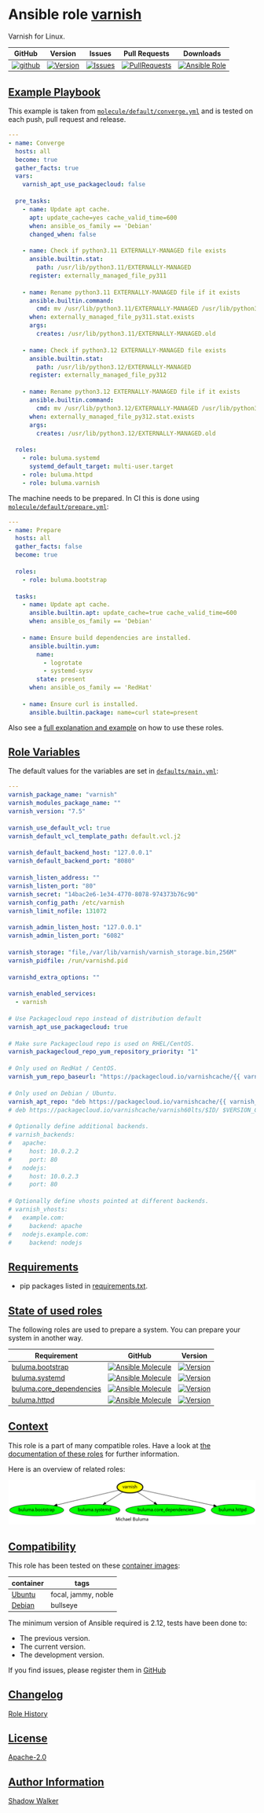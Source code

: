 # Ansible role [varnish](https://galaxy.ansible.com/ui/standalone/roles/buluma/varnish/documentation)

Varnish for Linux.

|GitHub|Version|Issues|Pull Requests|Downloads|
|------|-------|------|-------------|---------|
|[![github](https://github.com/buluma/ansible-role-varnish/actions/workflows/molecule.yml/badge.svg)](https://github.com/buluma/ansible-role-varnish/actions/workflows/molecule.yml)|[![Version](https://img.shields.io/github/release/buluma/ansible-role-varnish.svg)](https://github.com/buluma/ansible-role-varnish/releases/)|[![Issues](https://img.shields.io/github/issues/buluma/ansible-role-varnish.svg)](https://github.com/buluma/ansible-role-varnish/issues/)|[![PullRequests](https://img.shields.io/github/issues-pr-closed-raw/buluma/ansible-role-varnish.svg)](https://github.com/buluma/ansible-role-varnish/pulls/)|[![Ansible Role](https://img.shields.io/ansible/role/d/buluma/varnish)](https://galaxy.ansible.com/ui/standalone/roles/buluma/varnish/documentation)|

## [Example Playbook](#example-playbook)

This example is taken from [`molecule/default/converge.yml`](https://github.com/buluma/ansible-role-varnish/blob/master/molecule/default/converge.yml) and is tested on each push, pull request and release.

```yaml
---
- name: Converge
  hosts: all
  become: true
  gather_facts: true
  vars:
    varnish_apt_use_packagecloud: false

  pre_tasks:
    - name: Update apt cache.
      apt: update_cache=yes cache_valid_time=600
      when: ansible_os_family == 'Debian'
      changed_when: false

    - name: Check if python3.11 EXTERNALLY-MANAGED file exists
      ansible.builtin.stat:
        path: /usr/lib/python3.11/EXTERNALLY-MANAGED
      register: externally_managed_file_py311

    - name: Rename python3.11 EXTERNALLY-MANAGED file if it exists
      ansible.builtin.command:
        cmd: mv /usr/lib/python3.11/EXTERNALLY-MANAGED /usr/lib/python3.11/EXTERNALLY-MANAGED.old
      when: externally_managed_file_py311.stat.exists
      args:
        creates: /usr/lib/python3.11/EXTERNALLY-MANAGED.old

    - name: Check if python3.12 EXTERNALLY-MANAGED file exists
      ansible.builtin.stat:
        path: /usr/lib/python3.12/EXTERNALLY-MANAGED
      register: externally_managed_file_py312

    - name: Rename python3.12 EXTERNALLY-MANAGED file if it exists
      ansible.builtin.command:
        cmd: mv /usr/lib/python3.12/EXTERNALLY-MANAGED /usr/lib/python3.12/EXTERNALLY-MANAGED.old
      when: externally_managed_file_py312.stat.exists
      args:
        creates: /usr/lib/python3.12/EXTERNALLY-MANAGED.old

  roles:
    - role: buluma.systemd
      systemd_default_target: multi-user.target
    - role: buluma.httpd
    - role: buluma.varnish
```

The machine needs to be prepared. In CI this is done using [`molecule/default/prepare.yml`](https://github.com/buluma/ansible-role-varnish/blob/master/molecule/default/prepare.yml):

```yaml
---
- name: Prepare
  hosts: all
  gather_facts: false
  become: true

  roles:
    - role: buluma.bootstrap

  tasks:
    - name: Update apt cache.
      ansible.builtin.apt: update_cache=true cache_valid_time=600
      when: ansible_os_family == 'Debian'

    - name: Ensure build dependencies are installed.
      ansible.builtin.yum:
        name:
          - logrotate
          - systemd-sysv
        state: present
      when: ansible_os_family == 'RedHat'

    - name: Ensure curl is installed.
      ansible.builtin.package: name=curl state=present
```

Also see a [full explanation and example](https://buluma.github.io/how-to-use-these-roles.html) on how to use these roles.

## [Role Variables](#role-variables)

The default values for the variables are set in [`defaults/main.yml`](https://github.com/buluma/ansible-role-varnish/blob/master/defaults/main.yml):

```yaml
---
varnish_package_name: "varnish"
varnish_modules_package_name: ""
varnish_version: "7.5"

varnish_use_default_vcl: true
varnish_default_vcl_template_path: default.vcl.j2

varnish_default_backend_host: "127.0.0.1"
varnish_default_backend_port: "8080"

varnish_listen_address: ""
varnish_listen_port: "80"
varnish_secret: "14bac2e6-1e34-4770-8078-974373b76c90"
varnish_config_path: /etc/varnish
varnish_limit_nofile: 131072

varnish_admin_listen_host: "127.0.0.1"
varnish_admin_listen_port: "6082"

varnish_storage: "file,/var/lib/varnish/varnish_storage.bin,256M"
varnish_pidfile: /run/varnishd.pid

varnishd_extra_options: ""

varnish_enabled_services:
  - varnish

# Use Packagecloud repo instead of distribution default
varnish_apt_use_packagecloud: true

# Make sure Packagecloud repo is used on RHEL/CentOS.
varnish_packagecloud_repo_yum_repository_priority: "1"

# Only used on RedHat / CentOS.
varnish_yum_repo_baseurl: "https://packagecloud.io/varnishcache/{{ varnish_packagecloud_repo }}/el/{{ ansible_distribution_major_version|int }}/$basearch"

# Only used on Debian / Ubuntu.
varnish_apt_repo: "deb https://packagecloud.io/varnishcache/{{ varnish_packagecloud_repo }}/packages/{{ ansible_distribution | lower }}/ {{ ansible_distribution_release }} main"
# deb https://packagecloud.io/varnishcache/varnish60lts/$ID/ $VERSION_CODENAME main

# Optionally define additional backends.
# varnish_backends:
#   apache:
#     host: 10.0.2.2
#     port: 80
#   nodejs:
#     host: 10.0.2.3
#     port: 80

# Optionally define vhosts pointed at different backends.
# varnish_vhosts:
#   example.com:
#     backend: apache
#   nodejs.example.com:
#     backend: nodejs
```

## [Requirements](#requirements)

- pip packages listed in [requirements.txt](https://github.com/buluma/ansible-role-varnish/blob/master/requirements.txt).

## [State of used roles](#state-of-used-roles)

The following roles are used to prepare a system. You can prepare your system in another way.

| Requirement | GitHub | Version |
|-------------|--------|--------|
|[buluma.bootstrap](https://galaxy.ansible.com/buluma/bootstrap)|[![Ansible Molecule](https://github.com/buluma/ansible-role-bootstrap/actions/workflows/molecule.yml/badge.svg)](https://github.com/buluma/ansible-role-bootstrap/actions/workflows/molecule.yml)|[![Version](https://img.shields.io/github/release/buluma/ansible-role-bootstrap.svg)](https://github.com/shadowwalker/ansible-role-bootstrap)|
|[buluma.systemd](https://galaxy.ansible.com/buluma/systemd)|[![Ansible Molecule](https://github.com/buluma/ansible-role-systemd/actions/workflows/molecule.yml/badge.svg)](https://github.com/buluma/ansible-role-systemd/actions/workflows/molecule.yml)|[![Version](https://img.shields.io/github/release/buluma/ansible-role-systemd.svg)](https://github.com/shadowwalker/ansible-role-systemd)|
|[buluma.core_dependencies](https://galaxy.ansible.com/buluma/core_dependencies)|[![Ansible Molecule](https://github.com/buluma/ansible-role-core_dependencies/actions/workflows/molecule.yml/badge.svg)](https://github.com/buluma/ansible-role-core_dependencies/actions/workflows/molecule.yml)|[![Version](https://img.shields.io/github/release/buluma/ansible-role-core_dependencies.svg)](https://github.com/shadowwalker/ansible-role-core_dependencies)|
|[buluma.httpd](https://galaxy.ansible.com/buluma/httpd)|[![Ansible Molecule](https://github.com/buluma/ansible-role-httpd/actions/workflows/molecule.yml/badge.svg)](https://github.com/buluma/ansible-role-httpd/actions/workflows/molecule.yml)|[![Version](https://img.shields.io/github/release/buluma/ansible-role-httpd.svg)](https://github.com/shadowwalker/ansible-role-httpd)|

## [Context](#context)

This role is a part of many compatible roles. Have a look at [the documentation of these roles](https://buluma.github.io/) for further information.

Here is an overview of related roles:

![dependencies](https://raw.githubusercontent.com/buluma/ansible-role-varnish/png/requirements.png "Dependencies")

## [Compatibility](#compatibility)

This role has been tested on these [container images](https://hub.docker.com/u/buluma):

|container|tags|
|---------|----|
|[Ubuntu](https://hub.docker.com/r/buluma/ubuntu)|focal, jammy, noble|
|[Debian](https://hub.docker.com/r/buluma/debian)|bullseye|

The minimum version of Ansible required is 2.12, tests have been done to:

- The previous version.
- The current version.
- The development version.

If you find issues, please register them in [GitHub](https://github.com/buluma/ansible-role-varnish/issues)

## [Changelog](#changelog)

[Role History](https://github.com/buluma/ansible-role-varnish/blob/master/CHANGELOG.md)

## [License](#license)

[Apache-2.0](https://github.com/buluma/ansible-role-varnish/blob/master/LICENSE)

## [Author Information](#author-information)

[Shadow Walker](https://buluma.github.io/)
